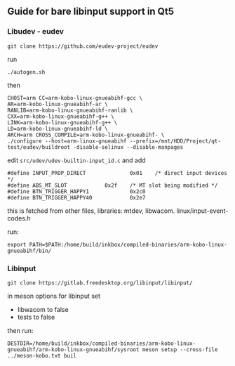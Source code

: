## Guide for bare libinput support in Qt5

### Libudev - eudev
```
git clone https://github.com/eudev-project/eudev
```
run
```
./autogen.sh
```
then
```
CHOST=arm CC=arm-kobo-linux-gnueabihf-gcc \
AR=arm-kobo-linux-gnueabihf-ar \
RANLIB=arm-kobo-linux-gnueabihf-ranlib \
CXX=arm-kobo-linux-gnueabihf-g++ \
LINK=arm-kobo-linux-gnueabihf-g++ \
LD=arm-kobo-linux-gnueabihf-ld \
ARCH=arm CROSS_COMPILE=arm-kobo-linux-gnueabihf- \
./configure --host=arm-linux-gnueabihf --prefix=/mnt/HDD/Project/qt-test/eudev/buildroot -disable-selinux --disable-manpages
```
edit `src/udev/udev-builtin-input_id.c` and add
```
#define INPUT_PROP_DIRECT              0x01    /* direct input devices */
#define ABS_MT_SLOT            0x2f    /* MT slot being modified */
#define BTN_TRIGGER_HAPPY1             0x2c0
#define BTN_TRIGGER_HAPPY40            0x2e7
```
this is fetched from other files, libraries: mtdev, libwacom. linux/input-event-codes.h


run:
```
export PATH=$PATH:/home/build/inkbox/compiled-binaries/arm-kobo-linux-gnueabihf/bin/
```

### Libinput
```
git clone https://gitlab.freedesktop.org/libinput/libinput/
```

in meson options for libinput set
- libwacom to false
- tests to false

then run:
```
DESTDIR=/home/build/inkbox/compiled-binaries/arm-kobo-linux-gnueabihf/arm-kobo-linux-gnueabihf/sysroot meson setup --cross-file ../meson-kobo.txt buil
```
